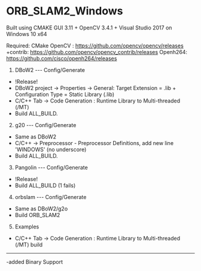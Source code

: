 # ORB_SLAM2_Windows

 Built using CMAKE GUI 3.11 + OpenCV 3.4.1 + Visual Studio 2017 on Windows 10 x64
 
 Required:
 CMake
 OpenCV :  https://github.com/opencv/opencv/releases
 +contrib: https://github.com/opencv/opencv_contrib/releases
 Openh264: https://github.com/cisco/openh264/releases
1. DBoW2 --- Config/Generate
- !Release!
- DBoW2 project -> Properties -> General: Target Extension = .lib + Configuration Type = Static Library (.lib)
- C/C++ Tab -> Code Generation :  Runtime Library to Multi-threaded (/MT)
- Build ALL_BUILD.

2. g20 --- Config/Generate
- Same as DBoW2 
- C/C++ -> Preprocessor - Preprocessor Definitions,  add new line 'WINDOWS' (no underscore)
- Build ALL_BUILD.

3. Pangolin --- Config/Generate
- !Release!
- Build ALL_BUILD (1 fails)

4. orbslam --- Config/Generate
- Same as DBoW2/g2o
- Build ORB_SLAM2

5. Examples
- C/C++ Tab -> Code Generation :  Runtime Library to Multi-threaded (/MT)
build
_________________________________________________________________________________________
-added Binary Support